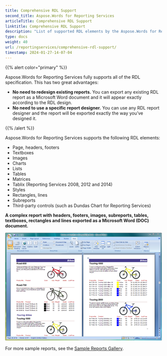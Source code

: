 ```yaml
---
title: Comprehensive RDL Support
second_title: Aspose.Words for Reporting Services
articleTitle: Comprehensive RDL Support
linktitle: Comprehensive RDL Support
description: "List of supported RDL elements by the Aspose.Words for Reporting Services."
type: docs
weight: 40
url: /reportingservices/comprehensive-rdl-support/
timestamp: 2024-01-27-14-07-04
---
```


{{% alert color="primary" %}}

Aspose.Words for Reporting Services fully supports all of the RDL specification. This has two great advantages:

- **No need to redesign existing reports.** You can export any existing RDL report as a Microsoft Word document and it will appear exactly according to the RDL design.
- **No need to use a specific report designer.** You can use any RDL report designer and the report will be exported exactly the way you’ve designed it.

{{% /alert %}}

Aspose.Words for Reporting Services supports the following RDL elements:

- Page, headers, footers
- Textboxes
- Images
- Charts
- Lists
- Tables
- Matrices
- Tablix (Reporting Services 2008, 2012 and 2014)
- Styles
- Rectangles, lines
- Subreports
- Third-party controls (such as Dundas Chart for Reporting Services)

**A complex report with headers, footers, images, subreports, tables, textboxes, rectangles and lines exported as a Microsoft Word (DOC) document.**

![todo:image_alt_text](comprehensive-rdl-support-1.png)

For more sample reports, see the [Sample Reports Gallery](/words/reportingservices/sample-gallery/).
